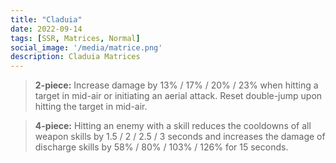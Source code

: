 ```yaml
---
title: "Claduia"
date: 2022-09-14
tags: [SSR, Matrices, Normal]
social_image: '/media/matrice.png'
description: Claduia Matrices
---
```



> **2-piece:** Increase damage by 13% / 17% / 20% / 23% when hitting a target in mid-air or initiating an aerial attack. Reset double-jump upon hitting the target in mid-air.

> **4-piece:** Hitting an enemy with a skill reduces the cooldowns of all weapon skills by 1.5 / 2 / 2.5 / 3 seconds and increases the damage of discharge skills by 58% / 80% / 103% / 126% for 15 seconds.